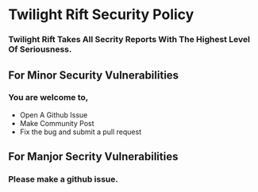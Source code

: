# Twilight Rift Security Policy
### Twilight Rift Takes All Secrity Reports With The Highest Level Of Seriousness.
## For Minor Security Vulnerabilities
### You are welcome to,
- Open A Github Issue
- Make Community Post
- Fix the bug and submit a pull request

## For Manjor Secrity Vulnerabilities
### Please make a github issue.
